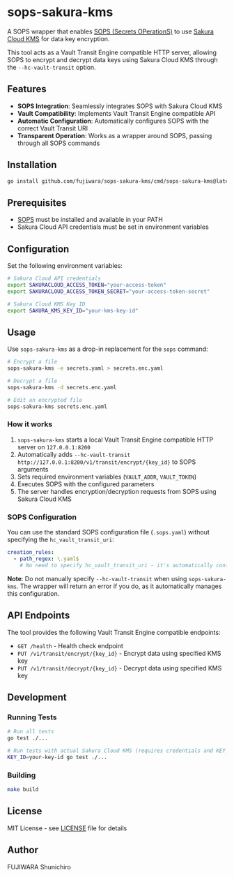 # sops-sakura-kms

A SOPS wrapper that enables [SOPS (Secrets OPerationS)](https://github.com/getsops/sops) to use [Sakura Cloud KMS](https://cloud.sakura.ad.jp/products/kms/) for data key encryption.

This tool acts as a Vault Transit Engine compatible HTTP server, allowing SOPS to encrypt and decrypt data keys using Sakura Cloud KMS through the `--hc-vault-transit` option.

## Features

- **SOPS Integration**: Seamlessly integrates SOPS with Sakura Cloud KMS
- **Vault Compatibility**: Implements Vault Transit Engine compatible API
- **Automatic Configuration**: Automatically configures SOPS with the correct Vault Transit URI
- **Transparent Operation**: Works as a wrapper around SOPS, passing through all SOPS commands

## Installation

```bash
go install github.com/fujiwara/sops-sakura-kms/cmd/sops-sakura-kms@latest
```

## Prerequisites

- [SOPS](https://github.com/getsops/sops) must be installed and available in your PATH
- Sakura Cloud API credentials must be set in environment variables

## Configuration

Set the following environment variables:

```bash
# Sakura Cloud API credentials
export SAKURACLOUD_ACCESS_TOKEN="your-access-token"
export SAKURACLOUD_ACCESS_TOKEN_SECRET="your-access-token-secret"

# Sakura Cloud KMS Key ID
export SAKURA_KMS_KEY_ID="your-kms-key-id"
```

## Usage

Use `sops-sakura-kms` as a drop-in replacement for the `sops` command:

```bash
# Encrypt a file
sops-sakura-kms -e secrets.yaml > secrets.enc.yaml

# Decrypt a file
sops-sakura-kms -d secrets.enc.yaml

# Edit an encrypted file
sops-sakura-kms secrets.enc.yaml
```

### How it works

1. `sops-sakura-kms` starts a local Vault Transit Engine compatible HTTP server on `127.0.0.1:8200`
2. Automatically adds `--hc-vault-transit http://127.0.0.1:8200/v1/transit/encrypt/{key_id}` to SOPS arguments
3. Sets required environment variables (`VAULT_ADDR`, `VAULT_TOKEN`)
4. Executes SOPS with the configured parameters
5. The server handles encryption/decryption requests from SOPS using Sakura Cloud KMS

### SOPS Configuration

You can use the standard SOPS configuration file (`.sops.yaml`) without specifying the `hc_vault_transit_uri`:

```yaml
creation_rules:
  - path_regex: \.yaml$
    # No need to specify hc_vault_transit_uri - it's automatically configured
```

**Note**: Do not manually specify `--hc-vault-transit` when using `sops-sakura-kms`. The wrapper will return an error if you do, as it automatically manages this configuration.

## API Endpoints

The tool provides the following Vault Transit Engine compatible endpoints:

- `GET /health` - Health check endpoint
- `PUT /v1/transit/encrypt/{key_id}` - Encrypt data using specified KMS key
- `PUT /v1/transit/decrypt/{key_id}` - Decrypt data using specified KMS key

## Development

### Running Tests

```bash
# Run all tests
go test ./...

# Run tests with actual Sakura Cloud KMS (requires credentials and KEY_ID)
KEY_ID=your-key-id go test ./...
```

### Building

```bash
make build
```

## License

MIT License - see [LICENSE](LICENSE) file for details

## Author

FUJIWARA Shunichiro
